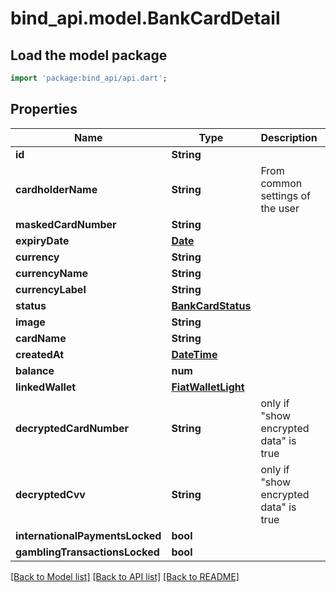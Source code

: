 # bind_api.model.BankCardDetail

## Load the model package
```dart
import 'package:bind_api/api.dart';
```

## Properties
Name | Type | Description | Notes
------------ | ------------- | ------------- | -------------
**id** | **String** |  | 
**cardholderName** | **String** | From common settings of the user | 
**maskedCardNumber** | **String** |  | 
**expiryDate** | [**Date**](Date.md) |  | 
**currency** | **String** |  | 
**currencyName** | **String** |  | 
**currencyLabel** | **String** |  | 
**status** | [**BankCardStatus**](BankCardStatus.md) |  | 
**image** | **String** |  | 
**cardName** | **String** |  | 
**createdAt** | [**DateTime**](DateTime.md) |  | 
**balance** | **num** |  | [optional] 
**linkedWallet** | [**FiatWalletLight**](FiatWalletLight.md) |  | [optional] 
**decryptedCardNumber** | **String** | only if \"show encrypted data\" is true | [optional] 
**decryptedCvv** | **String** | only if \"show encrypted data\" is true | [optional] 
**internationalPaymentsLocked** | **bool** |  | [optional] 
**gamblingTransactionsLocked** | **bool** |  | [optional] 

[[Back to Model list]](../README.md#documentation-for-models) [[Back to API list]](../README.md#documentation-for-api-endpoints) [[Back to README]](../README.md)


